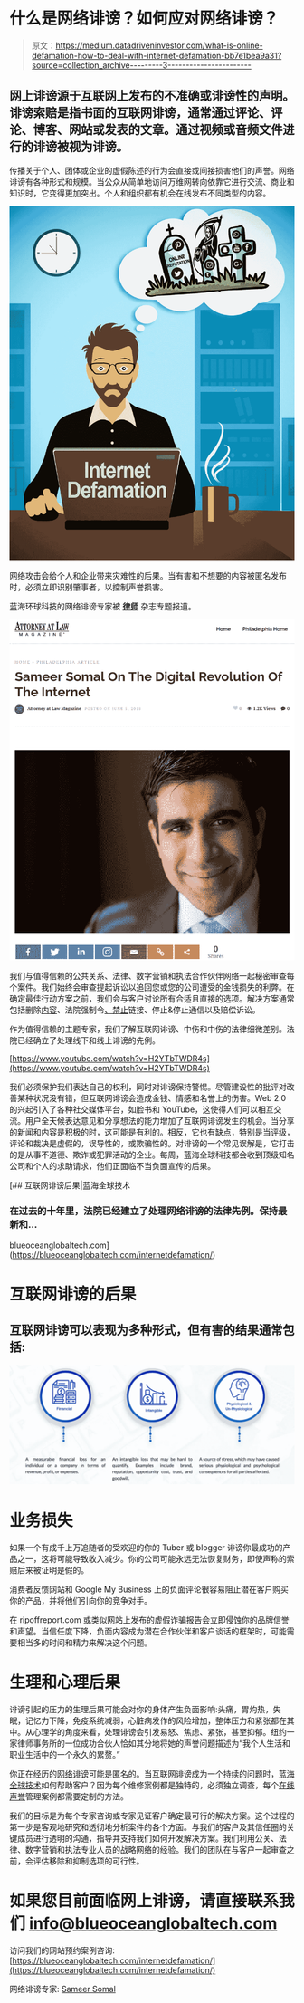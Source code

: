 # 什么是网络诽谤？如何应对网络诽谤？

> 原文：<https://medium.datadriveninvestor.com/what-is-online-defamation-how-to-deal-with-internet-defamation-bb7e1bea9a31?source=collection_archive---------3----------------------->

## 网上诽谤源于互联网上发布的不准确或诽谤性的声明。诽谤索赔是指书面的互联网诽谤，通常通过评论、评论、博客、网站或发表的文章。通过视频或音频文件进行的诽谤被视为诽谤。

传播关于个人、团体或企业的虚假陈述的行为会直接或间接损害他们的声誉。网络诽谤有各种形式和规模。当公众从简单地访问万维网转向依靠它进行交流、商业和知识时，它变得更加突出。个人和组织都有机会在线发布不同类型的内容。

![](img/a13c9cc1b1fdb68a3139a81294ee2a5f.png)

网络攻击会给个人和企业带来灾难性的后果。当有害和不想要的内容被匿名发布时，必须立即识别肇事者，以控制声誉损害。

蓝海环球科技的网络诽谤专家被 [**律师**](https://attorneyatlawmagazine.com/sameer-somal) 杂志专题报道。

![](img/fb7aa569b065525e1aeb4bb9e609026d.png)

我们与值得信赖的公共关系、法律、数字营销和执法合作伙伴网络一起秘密审查每个案件。我们始终会审查提起诉讼以追回您或您的公司遭受的金钱损失的利弊。在确定最佳行动方案之前，我们会与客户讨论所有合适且直接的选项。解决方案通常包括删除[内容](https://blueoceanglobaltech.com/content-removal/)、法院强制令[、禁止](https://blueoceanglobaltech.com/blog/how-to-remove-and-bury-negative-links-online/)链接、停止&停止通信以及赔偿诉讼。

作为值得信赖的主题专家，我们了解互联网诽谤、中伤和中伤的法律细微差别。法院已经确立了处理线下和线上诽谤的先例。

[https://www.youtube.com/watch?v=H2YTbTWDR4s](https://www.youtube.com/watch?v=H2YTbTWDR4s)

我们必须保护我们表达自己的权利，同时对诽谤保持警惕。尽管建设性的批评对改善某种状况没有错，但互联网诽谤会造成金钱、情感和名誉上的伤害。Web 2.0 的兴起引入了各种社交媒体平台，如脸书和 YouTube，这使得人们可以相互交流。用户全天候表达意见和分享想法的能力增加了互联网诽谤发生的机会。当分享的新闻和内容是积极的时，这可能是有利的。相反，它也有缺点，特别是当评级，评论和裁决是虚假的，误导性的，或欺骗性的。对诽谤的一个常见误解是，它打击的是从事不道德、欺诈或犯罪活动的企业。每周，蓝海全球科技都会收到顶级知名公司和个人的求助请求，他们正面临不当负面宣传的后果。

[](https://blueoceanglobaltech.com/internetdefamation/) [## 互联网诽谤后果|蓝海全球技术

### 在过去的十年里，法院已经建立了处理网络诽谤的法律先例。保持最新和…

blueoceanglobaltech.com](https://blueoceanglobaltech.com/internetdefamation/) 

# 互联网诽谤的后果

## 互联网诽谤可以表现为多种形式，但有害的结果通常包括:

![](img/fa246ab980f5707cecbeebb0fe466a91.png)

# 业务损失

如果一个有成千上万追随者的受欢迎的你的 Tuber 或 blogger 诽谤你最成功的产品之一，这将可能导致收入减少。你的公司可能永远无法恢复财务，即使声称的索赔后来被证明是假的。

消费者反馈网站和 Google My Business 上的负面评论很容易阻止潜在客户购买你的产品，并将他们引向你的竞争对手。

在 ripoffreport.com 或类似网站上发布的虚假诈骗报告会立即侵蚀你的品牌信誉和声望。当信任度下降，负面内容成为潜在合作伙伴和客户谈话的框架时，可能需要相当多的时间和精力来解决这个问题。

# 生理和心理后果

诽谤引起的压力的生理后果可能会对你的身体产生负面影响:头痛，胃灼热，失眠，记忆力下降，免疫系统减弱，心脏病发作的风险增加，整体压力和紧张都在其中。从心理学的角度来看，处理诽谤会引发易怒、焦虑、紧张，甚至抑郁。纽约一家律师事务所的一位成功合伙人恰如其分地将她的声誉问题描述为“我个人生活和职业生活中的一个永久的累赘。”

你正在经历的[网络诽谤](https://blueoceanglobaltech.com/internetdefamation/)可能是匿名的。当互联网诽谤成为一个持续的问题时，[蓝海全球技术](https://blueoceanglobaltech.com/)如何帮助客户？因为每个维修案例都是独特的，必须独立调查，每个[在线声誉](https://blueoceanglobaltech.com/blog/seo-vs-orm-what-is-the-difference/)管理案例都需要定制的方法。

我们的目标是为每个专家咨询或专家见证客户确定最可行的解决方案。这个过程的第一步是客观地研究和透彻地分析案件的各个方面。与我们的客户及其信任圈的关键成员进行透明的沟通，指导并支持我们如何开发解决方案。我们利用公关、法律、数字营销和执法专业人员的战略网络的经验。我们的团队在与客户一起审查之前，会评估移除和抑制选项的可行性。

# 如果您目前面临网上诽谤，请直接联系我们 info@blueoceanglobaltech.com

访问我们的网站预约案例咨询:[https://blueoceanglobaltech.com/internetdefamation/](https://blueoceanglobaltech.com/internetdefamation/)

网络诽谤专家: [Sameer Somal](https://sameersomal.com/)